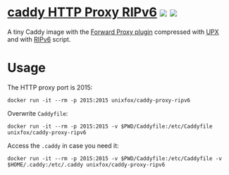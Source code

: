 
# [caddy HTTP Proxy RIPv6](https://hub.docker.com/r/unixfox/caddy-proxy-ripv6/) [![](https://images.microbadger.com/badges/version/unixfox/caddy-proxy-ripv6.svg)](https://microbadger.com/images/unixfox/caddy-proxy-ripv6 "Get your own version badge on microbadger.com") [![](https://images.microbadger.com/badges/image/unixfox/caddy-proxy-ripv6.svg)](https://microbadger.com/images/unixfox/caddy-proxy-ripv6 "Get your own image badge on microbadger.com")

A tiny Caddy image with the [Forward Proxy plugin](https://github.com/caddyserver/forwardproxy) compressed with [UPX](https://github.com/upx/upx) and with [RIPv6](https://github.com/scipag/RIPv6) script.

# Usage

The HTTP proxy port is 2015:
```
docker run -it --rm -p 2015:2015 unixfox/caddy-proxy-ripv6
```

Overwrite `Caddyfile`:
```
docker run -it --rm -p 2015:2015 -v $PWD/Caddyfile:/etc/Caddyfile unixfox/caddy-proxy-ripv6
```

Access the `.caddy` in case you need it:
```
docker run -it --rm -p 2015:2015 -v $PWD/Caddyfile:/etc/Caddyfile -v $HOME/.caddy:/etc/.caddy unixfox/caddy-proxy-ripv6
```
